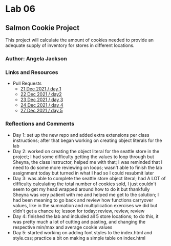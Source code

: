 # Lab 06

## Salmon Cookie Project

This project will calculate the amount of cookies needed to provide an adequate supply of inventory for stores in different locations.

### Author: Angela Jackson

### Links and Resources

* Pull Requests
  * [21 Dec 2021 / day 1](https://github.com/anjacks12/cookie-stand/pull/1)
  * [22 Dec 2021 / day2](https://github.com/anjacks12/cookie-stand/pull/2)
  * [23 Dec 2021 / day 3](https://github.com/anjacks12/cookie-stand/pull/3)
  * [24 Dec 2021 / day 4](https://github.com/anjacks12/cookie-stand/pull/4)
  * [27 Dec 2021 / day 5](URL)

### Reflections and Comments

* Day 1: set up the new repo and added extra extensions per class instructions; after that began working on creating object literals for the lab
* Day 2: worked on creating the object literal for the seattle store in the project; I had some difficulty getting the values to loop through but Sheyna, the class instructor, helped me with that; I was reminded that I need to do some more reviewing on loops; wasn't able to finish the lab assignment today but turned in what I had so I could resubmit later
* Day 3: was able to complete the seattle store object literal; had A LOT of difficulty calculating the total number of cookies sold, I just couldn't seem to get my head wrapped around how to do it but thankfully Sheyna was very patient with me and helped me get to the solution; I had been meaning to go back and review how functions carryover values, like in the summation and multiplication exercises we did but didn't get a chance to; lesson for today: review, review, review
* Day 4: finished the lab and included all 5 store locations; to do this, it was pretty much a lot of cutting and pasting, and changing the respective min/max and average cookie values
* Day 5: started working on adding font styles to the index.html and style.css; practice a bit on making a simple table on index.html
